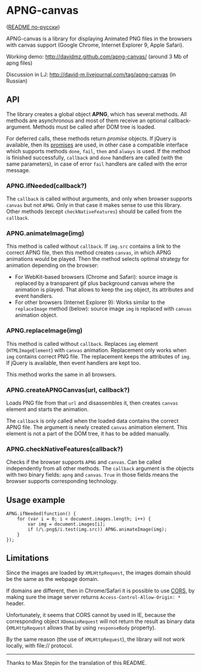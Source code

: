 APNG-canvas
==============

([README по-русски](https://github.com/davidmz/apng-canvas/blob/master/README_RU.md))

APNG-canvas is a library for displaying Animated PNG files in the browsers with canvas support (Google Chrome, Internet Explorer 9, Apple Safari).

Working demo: http://davidmz.github.com/apng-canvas/ (around 3 Mb of apng files)

Discussion in LJ: http://david-m.livejournal.com/tag/apng-canvas (in Russian)

API
-----------

The library creates a global object **APNG**, which has several methods. All methods are asynchronous and most of them receive an optional callback-argument. Methods must be called after DOM tree is loaded.

For deferred calls, these methods return *promise* objects. If jQuery is available, then its [promises](http://api.jquery.com/category/deferred-object/) are used, in other case a compatible interface which supports methods `done`, `fail`, `then` and `always` is used. If the method is finished successfully, `callback` and `done` handlers are called (with the same parameters), in case of error `fail` handlers are called with the error message.

### APNG.ifNeeded(callback?)

The `callback` is called without arguments, and only when browser supports `canvas` but not `APNG`. Only in that case it makes sense to use this library.
Other methods (except `checkNativeFeatures`) should be called from the `callback`.

### APNG.animateImage(img)

This method is called without `callback`. If `img.src` contains a link to the correct APNG file, then this method creates `canvas`, in which APNG animations would be played.
Then the method selects optimal strategy for animation depending on the browser:

*   For WebKit-based browsers (Chrome and Safari):
    source image is replaced by a transparent gif plus background canvas where the animation is played.
    That allows to keep the `img` object, its attributes and event handlers.
*   For other browsers (Internet Explorer 9):
    Works similar to the `replaceImage` method (below): source image `img` is replaced with `canvas` animation object.

### APNG.replaceImage(img)

This method is called without `callback`. Replaces `img` element (`HTMLImageElement`) with `canvas` animation. Replacement only works when `img` contains correct PNG file. The replacement keeps the attributes of `img`. If jQuery is available, then event handlers are kept too.

This method works the same in all browsers.

### APNG.createAPNGCanvas(url, callback?)

Loads PNG file from that `url` and disassembles it, then creates `canvas` element and starts the animation.

The `callback` is only called when the loaded data contains the correct APNG file. The argument is newly created `canvas` animation element. This element is not a part of the DOM tree, it has to be added manually.

### APNG.checkNativeFeatures(callback?)

Checks if the browser supports `APNG` and `canvas`. Can be called independently from all other methods. The `callback` argument is the objects with two binary fields: `apng` and `canvas`. `True` in those fields means the browser supports corresponding technology.


Usage example
-------------

    APNG.ifNeeded(function() {
        for (var i = 0; i < document.images.length; i++) {
            var img = document.images[i];
            if (/\.png$/i.test(img.src)) APNG.animateImage(img);
        }
    });


Limitations
-----------

Since the images are loaded by `XMLHttpRequest`, the images domain should be the same as the webpage domain.

If domains are different, then in Chrome/Safari it is possible to use [CORS](http://www.w3.org/TR/cors/ "Cross-Origin Resource Sharing"), by making sure the image server returns `Access-Control-Allow-Origin: *` header.

Unfortunately, it seems that CORS cannot by used in IE, because the corresponding object `XDomainRequest` will not return the result as binary data (`XMLHttpRequest` allows that by using `responseBody` property).

By the same reason (the use of `XMLHttpRequest`), the library will not work locally, with file:// protocol.

-----------------------------------

Thanks to Max Stepin for the translation of this README.
